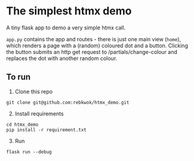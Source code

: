 # The simplest htmx demo

A tiny flask app to demo a very simple htmx call.

`app.py` contains the app and routes - there is just one main view (`home`), which 
renders a page with a (random) coloured dot and a button. Clicking the button submits an
http get request to /partials/change-colour and replaces the dot with another
random colour.


## To run

1. Clone this repo

```
git clone git@github.com:rebkwok/htmx_demo.git
```

2. Install requirements
```
cd htmx_demo
pip install -r requirement.txt
```

3. Run
```
flask run --debug
```
